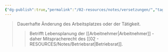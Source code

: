 ```yaml
---
{"dg-publish":true,"permalink":"/02-resources/notes/versetzungen/","tags":["betriebsrat/mitwirkung","personalpolitik"],"noteIcon":"","updated":"2025-08-28T17:46:01.000+02:00"}
---
```


>Dauerhafte Änderung des Arbeitsplatzes oder der Tätigkeit.
>>Betrifft Lebensplanung der [[Arbeitnehmer\|Arbeitnehmer]] - daher Mitspracherecht des [[02 - RESOURCES/Notes/Betriebsrat\|Betriebsrat]].